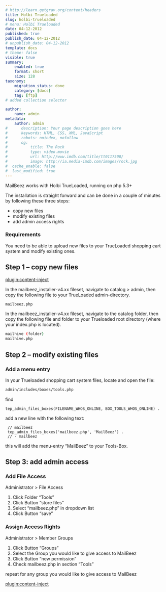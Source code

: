 ```yaml
---
# http://learn.getgrav.org/content/headers
title: Holbi Trueloaded
slug: holbi-trueloaded
# menu: Holbi Trueloaded
date: 04-12-2012
published: true
publish_date: 04-12-2012
# unpublish_date: 04-12-2012
template: docs
# theme: false
visible: true
summary:
    enabled: true
    format: short
    size: 128
taxonomy:
    migration_status: done
    category: [docs]
    tag: [ftp]
# added collection selector

author:
    name: admin
metadata:
    author: admin
#      description: Your page description goes here
#      keywords: HTML, CSS, XML, JavaScript
#      robots: noindex, nofollow
#      og:
#          title: The Rock
#          type: video.movie
#          url: http://www.imdb.com/title/tt0117500/
#          image: http://ia.media-imdb.com/images/rock.jpg
#  cache_enable: false
#  last_modified: true
---
```


MailBeez works with Holbi TrueLoaded, running on php 5.3+

The installation is straight forward and can be done in a couple of minutes by following these three steps:

- copy new files
- modify existing files
- add admin access rights

### Requirements

You need to be able to upload new files to your TrueLoaded shopping cart system and modify existing ones.


## Step 1 – copy new files

[plugin:content-inject](/content_blocks/download_installer)


In the mailbeez_installer-v4.xx fileset, navigate to catalog > admin, then copy the following file to your TrueLoaded admin-directory.

```bash
mailbeez.php
```


In the mailbeez_installer-v4.xx fileset, navigate to the catalog folder, then copy the following file and folder to your Trueloaded root directory (where your index.php is located).

```bash
mailhive (folder)
mailhive.php
```


## Step 2 – modify existing files

### Add a menu entry

In your Trueloaded shopping cart system files, locate and open the file:

```bash
admin/includes/boxes/tools.php
```


find

```
tep_admin_files_boxes(FILENAME_WHOS_ONLINE, BOX_TOOLS_WHOS_ONLINE) .
```


add a new line with the following text:

```
 // mailbeez
 tep_admin_files_boxes('mailbeez.php', 'MailBeez') .
 // - mailbeez
```


this will add the menu-entry “MailBeez” to your Tools-Box.

## Step 3: add admin access

### Add File Access

Administrator > File Access

1. Click Folder “Tools”
2. Click Button “store files”
3. Select “mailbeez.php” in dropdown list
4. Click Button “save”

### Assign Access Rights

Administrator > Member Groups

1. Click Button “Groups”
2. Select the Group you would like to give access to MailBeez
3. Click Button “new permission”
4. Check mailbeez.php in section “Tools”

repeat for any group you would like to give access to MailBeez

[plugin:content-inject](/content_blocks/run_installer)
